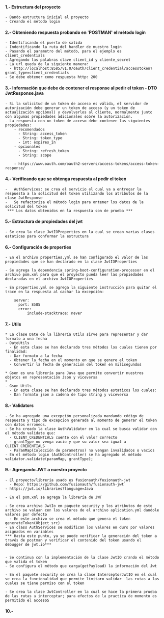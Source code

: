

 #### 1.- Estructura del proyecto
    - Dando estructura inicial al proyecto
    - Creando el método login

#### 2.- Obteniendo respuesta probando en 'POSTMAN' el método login
    - Identificando el puerto de salida
    - Indentificando la ruta del handler de nuestro login
    - Pasando el parametro del método, para el ejemplo es client_credentials
    - Agregando las palabras clave client_id y cliente_secret
    - La url queda de la siguiente manera:
      - http://localhost:8585/v1.0/oauth/client_credential/accesstoken?grant_type=client_credentials
    - Se debe obtener como respuesta http: 200

#### 3.- Información que debe de contener el response al pedir el token - DTO JwtResponse.java

    - Si la solicitud de un token de acceso es válida, el servidor de autorización debe generar un token de acceso (y un token de actualización opcional) y devolverlos al cliente, normalmente junto con algunas propiedades adicionales sobre la autorización.
    - La respuesta con un token de acceso debe contener las siguientes propiedades:
        - recomendados
          - String: access_token
          - String: token_type
          - int: expires_in
        - opcionales
          - String: refresh_token
          - String: scope

        - https://www.oauth.com/oauth2-servers/access-tokens/access-token-response/


#### 4.- Verificando que se obtenga respuesta al pedir el token

    -   AuthServices: se crea el servicio el cual va a entregar la respuesta a la solicitud del token utilizando los atributos de la clase JwtResponse
    -   Se refactoriza el método login para ontener los datos de la solicitud del token
     *** Los datos obtenidos en la respuesta son de prueba ***


#### 5.- Estructura de propiedades del jwt
    - Se crea la clase JwtIOProperties en la cual se crean varias clases estaticas para conformar la estructura


#### 6.- Configuración de properties
    - En el archivo properties.yml se han configurado el valor de las propiedades que se han declarado en la clase JwtIOProperties

    - Se agrega la dependencia spring-boot-configuration-processor en el archivo pom.xml para que el proyecto pueda leer las propiedades declaradas en el archivo JwtIOProperties

    - En properties.yml se agrega la siguiente instrucción para quitar el trace en la respuesta al cachar la excepción:
  ```
      server:
        port: 8585
        error:
            include-stacktrace: never
```

#### 7.- Utils

    * La clase Date de la librería Utils sirve para representar y dar formato a una fecha
    - DateUtils
      - En esta clase se han declarado tres métodos los cuales tienen por finalidad:
      - Dar formato a la fecha
      - Obtener la fecha en el momento en que se genere el token
      - Convertir la fecha de generación del token en milisegundos

    * Gson es una librería para Java que permite convertir nuestros objetos en representación Json y viceversa
    *
    - Gson Utils
      - En esta clase se han declarado tres métodos estaticos los cuales:
      - Dan formato json a cadena de tipo string y viceversa

#### 8.- Validators

    - Se ha agregado una excepción personalizada mandando código de respuesta y tipo de excepcion generada al momento de generar el token con datos erroneos.
    - Se ha creado la clase AuthValidator en la cual se busca validar con el método validate que:
      - CLIENT_CREDENTIALS cuente con el valor correcto
      - grantType no venga vacio y que su valor sea igual a CLIENT_CREDENTIALS
      - ParamMap(Colección de parametros) no vengan invalidados o vacios
    - En el método login (AuthController) se ha agregado el método  validator.validate(paramMap, grantType);



#### 9.- Agregando JWT a nuestro proyecto

    - El proyecto/libreria usado es fusionauth/fusionauth-jwt
      - Repo: https://github.com/fusionauth/fusionauth-jwt
    - https://jwt.io/libraries?language=Java

    - En el pom.xml se agrega la librería de JWT

    - Se crea archivo JwtIo en paquete security y los atributos de este archivo se valuan con los valores de el archivo aplication.yml dandole valores por defecto
      - En este archivo se crea el método que genera el token generateToken(Object src)
    - En class AuthServices se modifican los valores en duro por valores asignados en variables
    *** Hasta este punto, ya se puede verificar la generación del token a través de postman y verificar el contenido del token usando el debugger de jwt.io***


    - Se continua con la implementación de la clase JwtIO crando el método que valida el token
    - Se configura el método que carga(getPayload) la información del Jwt

    - En el paquete security se crea la clase InterceptorJwtIO en el cual se crea la funcionalidad que permite limitaro validar  las rutas a las cuales se tiene permiso con el token

    - Se crea la clase JwtController en la cual se hace la primera prueba de las rutas a interceptar; para efectos de la practica de momento es permitido el accesoS
#### 10.-
